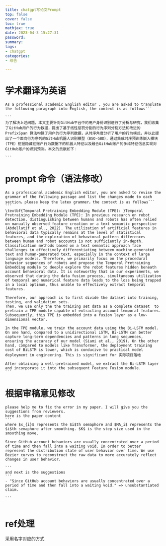 ```yaml
---
title: chatgpt写论文Prompt
top: false
cover: false
toc: true
mathjax: true
date: 2023-04-3 15:27:31
password:
summary:
tags:
- chatgpt
categories:
- 综合

---
```




# 学术翻译为英语

````
As a professional academic English editor , you are asked to translate the following paragraph into English, the context is as follows```

```
为了解决上述问题，本文主要针对GitHub平台中的用户身份识别进行了分析与研究，我们收集了GitHub用户的行为数据，提出了基于线性惩罚分割的行为序列分割方法和改进的 PrefixSpan 算法构建了用户的行为序列数据，从时序角度分析了用户的行为模式，并以此提出了一个面向行为序列的GitHub机器人识别模型（BSO-GBD），通过集成时序预训练嵌入模块(TPE）挖掘隐藏在账户行为数据下的机器人特征以及融合GitHub账户的多维特征信息实现对GitHub账户的识别预测。本文的贡献如下：

```
````





# prompt 命令（语法修改） 

````
As a professional academic English editor, you are asked to revise the grammar of the following passage and list the changes made to each section。please keep the latex grammer，the context is as follows```
```
\textbf{Temporal Pretraining Embedding Module (TPE): }Temporal Pretraining Embedding Module (TPE): In previous research on robot detection, distinguishing between humans and robots has often relied on manually observed feature creation or a text semantic perspective (Abdellatif et al., 2022). The utilization of artificial features in behavioral data typically remains at the level of statistical features, and the exploration of behavioral pattern differences between human and robot accounts is not sufficiently in-depth. Classification methods based on a text semantic approach face challenges in effectively differentiating between machine-generated text and human-generated text, especially in the context of large language models. Therefore, we primarily focus on the procedural behavior sequences of robots and propose the Temporal Pretraining Embedding module to deeply explore the robot features hidden beneath account behavioral data. It is noteworthy that in our experiments, we observed that during the data fusion process, simultaneous utilization of temporal and numerical feature data leads to the loss being trapped in a local optimum, thus unable to effectively extract temporal features. 

Therefore, our approach is to first divide the dataset into training, testing, and validation sets. 
Then, we use only the the training set data as a complete dataset  to pretrain a TPE module capable of extracting account temporal features. Subsequently, this TPE is embedded into a fusion layer as a low-dimensional vector.

In the TPE module, we train the account data using the Bi-LSTM model. On one hand, compared to a unidirectional LSTM, Bi-LSTM can better capture long-term dependencies and patterns in long sequences, ensuring the accuracy of our model (Siami et al., 2019). On the other hand, compared to models like Transformer, the deployment training cost of BiLSTM is lower, which is conducive to practical model deployment in engineering. This is significant for 实际项目落地

After obtaining a well-pretrained model, we extract the Bi-LSTM layer and incorporate it into the subsequent Feature Fusion module.
```
````





# 根据审稿意见修改

````
please help me to fix the error in my paper. I will give you the suggestions from reviewers.
here is the paper content
```
where $x_{i}$ represents the $i$th semaphore and $MA_i$ represents the $i$th semaphore after smoothing. $K$ is the step size used in the smoothing move.

Since GitHub account behaviors are usually concentrated over a period of time and then fall into a waiting void. In order to better represent the distribution state of user behavior over time. We use Bezier curves to reconstruct the raw data to more accurately reflect changes in user behavior.

```
and next is the suggestions
```
- "Since GitHub account behaviors are usually concentrated over a period of time and then fall into a waiting void." => unsubstantiated claim.

```


````









# ref处理

采用名字对应的方式




